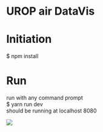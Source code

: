 # UROP air DataVis

# Initiation

$ npm install

# Run

run with any command prompt <br>
$ yarn run dev <br>
should be running at localhost 8080

<image src = './democode.png'> 
